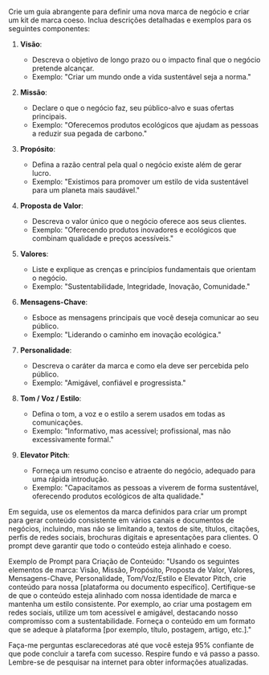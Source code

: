  
Crie um guia abrangente para definir uma nova marca de negócio e criar um kit de marca coeso. Inclua descrições detalhadas e exemplos para os seguintes componentes:

1. **Visão**: 
   - Descreva o objetivo de longo prazo ou o impacto final que o negócio pretende alcançar.
   - Exemplo: "Criar um mundo onde a vida sustentável seja a norma."

2. **Missão**: 
   - Declare o que o negócio faz, seu público-alvo e suas ofertas principais.
   - Exemplo: "Oferecemos produtos ecológicos que ajudam as pessoas a reduzir sua pegada de carbono."

3. **Propósito**: 
   - Defina a razão central pela qual o negócio existe além de gerar lucro.
   - Exemplo: "Existimos para promover um estilo de vida sustentável para um planeta mais saudável."

4. **Proposta de Valor**: 
   - Descreva o valor único que o negócio oferece aos seus clientes.
   - Exemplo: "Oferecendo produtos inovadores e ecológicos que combinam qualidade e preços acessíveis."

5. **Valores**: 
   - Liste e explique as crenças e princípios fundamentais que orientam o negócio.
   - Exemplo: "Sustentabilidade, Integridade, Inovação, Comunidade."

6. **Mensagens-Chave**: 
   - Esboce as mensagens principais que você deseja comunicar ao seu público. 
   - Exemplo: "Liderando o caminho em inovação ecológica."

7. **Personalidade**: 
   - Descreva o caráter da marca e como ela deve ser percebida pelo público.
   - Exemplo: "Amigável, confiável e progressista."

8. **Tom / Voz / Estilo**: 
   - Defina o tom, a voz e o estilo a serem usados em todas as comunicações.
   - Exemplo: "Informativo, mas acessível; profissional, mas não excessivamente formal."

9. **Elevator Pitch**: 
   - Forneça um resumo conciso e atraente do negócio, adequado para uma rápida introdução.
   - Exemplo: "Capacitamos as pessoas a viverem de forma sustentável, oferecendo produtos ecológicos de alta qualidade."

Em seguida, use os elementos da marca definidos para criar um prompt para gerar conteúdo consistente em vários canais e documentos de negócios, incluindo, mas não se limitando a, textos de site, títulos, citações, perfis de redes sociais, brochuras digitais e apresentações para clientes. O prompt deve garantir que todo o conteúdo esteja alinhado e coeso.

Exemplo de Prompt para Criação de Conteúdo:
"Usando os seguintes elementos de marca: Visão, Missão, Propósito, Proposta de Valor, Valores, Mensagens-Chave, Personalidade, Tom/Voz/Estilo e Elevator Pitch, crie conteúdo para nossa [plataforma ou documento específico]. Certifique-se de que o conteúdo esteja alinhado com nossa identidade de marca e mantenha um estilo consistente. Por exemplo, ao criar uma postagem em redes sociais, utilize um tom acessível e amigável, destacando nosso compromisso com a sustentabilidade. Forneça o conteúdo em um formato que se adeque à plataforma [por exemplo, título, postagem, artigo, etc.]."

Faça-me perguntas esclarecedoras até que você esteja 95% confiante de que pode concluir a tarefa com sucesso. Respire fundo e vá passo a passo. Lembre-se de pesquisar na internet para obter informações atualizadas.
```